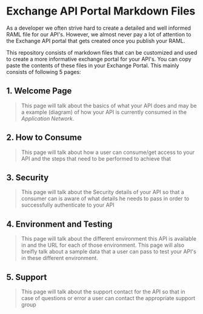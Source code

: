 # Exchange API Portal Markdown Files

As a developer we often strive hard to create a detailed and well informed RAML file for our API's. However, we almost never pay a lot of attention to the Exchange API portal that gets created once you publish your RAML.

This repository consists of markdown files that can be customized and used to create a more informative exchange portal for your API's. You can copy paste the contents of these files in your Exchange Portal. This mainly consists of following 5 pages:

## 1. Welcome Page
> This page will talk about the basics of what your API does and may be a example (diagram) of how your API is currently consumed in the *Application Network*.

## 2. How to Consume
> This page will talk about how a user can consume/get access to your API and the steps that need to be performed to achieve that

## 3. Security
> This page will talk about the Security details of your API so that a consumer can is aware of what details he needs to pass in order to successfully authenticate to your API

## 4. Environment and Testing
> This page will talk about the different environment this API is available in and the URL for each of those environment. This page will also breifly talk about a sample data that a user can pass to test your API's in these different environment.

## 5. Support
> This page will talk about the support contact for the API so that in case of questions or error a user can contact the appropriate support group

